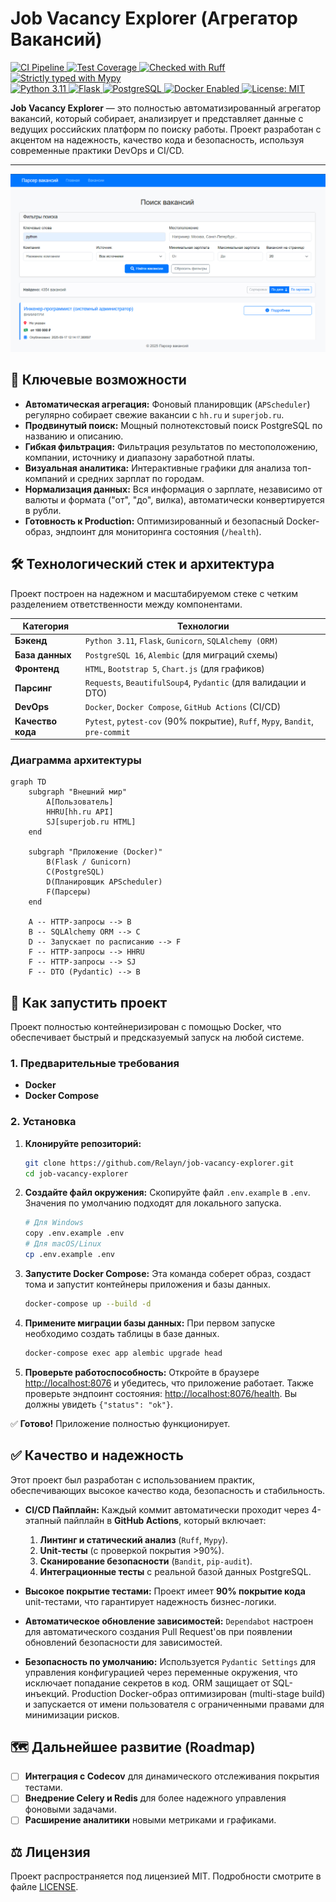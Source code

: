 #  Job Vacancy Explorer (Агрегатор Вакансий)

<p align="left">
  <!-- Статус и Качество -->
  <a href="https://github.com/Relayn/job-vacancy-explorer/actions/workflows/ci.yml">
    <img src="https://github.com/Relayn/job-vacancy-explorer/actions/workflows/ci.yml/badge.svg" alt="CI Pipeline">
  </a>
  <a href="#">
    <img src="https://img.shields.io/badge/Coverage-90%25-brightgreen" alt="Test Coverage">
  </a>
  <a href="#">
    <img src="https://img.shields.io/badge/Ruff-checked-blue" alt="Checked with Ruff">
  </a>
  <a href="#">
    <img src="https://img.shields.io/badge/Mypy-strict-blue" alt="Strictly typed with Mypy">
  </a>
  <!-- Технологии -->
  <br/>
  <a href="https://www.python.org/">
    <img src="https://img.shields.io/badge/Python-3.11-blue?logo=python&logoColor=white" alt="Python 3.11">
  </a>
  <a href="https://flask.palletsprojects.com/">
    <img src="https://img.shields.io/badge/Flask-3.0-black?logo=flask&logoColor=white" alt="Flask">
  </a>
  <a href="https://www.postgresql.org/">
    <img src="https://img.shields.io/badge/PostgreSQL-16-blue?logo=postgresql&logoColor=white" alt="PostgreSQL">
  </a>
  <a href="https://www.docker.com/">
    <img src="https://img.shields.io/badge/Docker-enabled-blue?logo=docker&logoColor=white" alt="Docker Enabled">
  </a>
  <!-- Лицензия -->
  <a href="https://opensource.org/licenses/MIT">
    <img src="https://img.shields.io/badge/License-MIT-yellow" alt="License: MIT">
  </a>
</p>

**Job Vacancy Explorer** — это полностью автоматизированный агрегатор вакансий, который собирает, анализирует и представляет данные с ведущих российских платформ по поиску работы. Проект разработан с акцентом на надежность, качество кода и безопасность, используя современные практики DevOps и CI/CD.

---

![Project Screenshot](docs/screenshot.png)

## 🌟 Ключевые возможности

*   **Автоматическая агрегация:** Фоновый планировщик (`APScheduler`) регулярно собирает свежие вакансии с `hh.ru` и `superjob.ru`.
*   **Продвинутый поиск:** Мощный полнотекстовый поиск PostgreSQL по названию и описанию.
*   **Гибкая фильтрация:** Фильтрация результатов по местоположению, компании, источнику и диапазону заработной платы.
*   **Визуальная аналитика:** Интерактивные графики для анализа топ-компаний и средних зарплат по городам.
*   **Нормализация данных:** Вся информация о зарплате, независимо от валюты и формата ("от", "до", вилка), автоматически конвертируется в рубли.
*   **Готовность к Production:** Оптимизированный и безопасный Docker-образ, эндпоинт для мониторинга состояния (`/health`).

## 🛠️ Технологический стек и архитектура

Проект построен на надежном и масштабируемом стеке с четким разделением ответственности между компонентами.

| Категория          | Технологии                                                              |
| ------------------ | ----------------------------------------------------------------------- |
| **Бэкенд**         | `Python 3.11`, `Flask`, `Gunicorn`, `SQLAlchemy (ORM)`                  |
| **База данных**    | `PostgreSQL 16`, `Alembic` (для миграций схемы)                         |
| **Фронтенд**       | `HTML`, `Bootstrap 5`, `Chart.js` (для графиков)                        |
| **Парсинг**        | `Requests`, `BeautifulSoup4`, `Pydantic` (для валидации и DTO)          |
| **DevOps**         | `Docker`, `Docker Compose`, `GitHub Actions` (CI/CD)                    |
| **Качество кода**  | `Pytest`, `pytest-cov` (90% покрытие), `Ruff`, `Mypy`, `Bandit`, `pre-commit` |

### Диаграмма архитектуры

```mermaid
graph TD
    subgraph "Внешний мир"
        A[Пользователь]
        HHRU[hh.ru API]
        SJ[superjob.ru HTML]
    end

    subgraph "Приложение (Docker)"
        B(Flask / Gunicorn)
        C(PostgreSQL)
        D(Планировщик APScheduler)
        F(Парсеры)
    end

    A -- HTTP-запросы --> B
    B -- SQLAlchemy ORM --> C
    D -- Запускает по расписанию --> F
    F -- HTTP-запросы --> HHRU
    F -- HTTP-запросы --> SJ
    F -- DTO (Pydantic) --> B
```

## 🚀 Как запустить проект

Проект полностью контейнеризирован с помощью Docker, что обеспечивает быстрый и предсказуемый запуск на любой системе.

### 1. Предварительные требования

*   **Docker**
*   **Docker Compose**

### 2. Установка

1.  **Клонируйте репозиторий:**
    ```bash
    git clone https://github.com/Relayn/job-vacancy-explorer.git
    cd job-vacancy-explorer
    ```

2.  **Создайте файл окружения:**
    Скопируйте файл `.env.example` в `.env`. Значения по умолчанию подходят для локального запуска.
    ```bash
    # Для Windows
    copy .env.example .env
    # Для macOS/Linux
    cp .env.example .env
    ```

3.  **Запустите Docker Compose:**
    Эта команда соберет образ, создаст тома и запустит контейнеры приложения и базы данных.
    ```bash
    docker-compose up --build -d
    ```

4.  **Примените миграции базы данных:**
    При первом запуске необходимо создать таблицы в базе данных.
    ```bash
    docker-compose exec app alembic upgrade head
    ```

5.  **Проверьте работоспособность:**
    Откройте в браузере [http://localhost:8076](http://localhost:8076) и убедитесь, что приложение работает. Также проверьте эндпоинт состояния: [http://localhost:8076/health](http://localhost:8076/health). Вы должны увидеть `{"status": "ok"}`.

✅ **Готово!** Приложение полностью функционирует.

## ✅ Качество и надежность

Этот проект был разработан с использованием практик, обеспечивающих высокое качество кода, безопасность и стабильность.

*   **CI/CD Пайплайн:** Каждый коммит автоматически проходит через 4-этапный пайплайн в **GitHub Actions**, который включает:
    1.  **Линтинг и статический анализ** (`Ruff`, `Mypy`).
    2.  **Unit-тесты** (с проверкой покрытия >90%).
    3.  **Сканирование безопасности** (`Bandit`, `pip-audit`).
    4.  **Интеграционные тесты** с реальной базой данных PostgreSQL.

*   **Высокое покрытие тестами:** Проект имеет **90% покрытие кода** unit-тестами, что гарантирует надежность бизнес-логики.

*   **Автоматическое обновление зависимостей:** `Dependabot` настроен для автоматического создания Pull Request'ов при появлении обновлений безопасности для зависимостей.

*   **Безопасность по умолчанию:** Используется `Pydantic Settings` для управления конфигурацией через переменные окружения, что исключает попадание секретов в код. ORM защищает от SQL-инъекций. Production Docker-образ оптимизирован (multi-stage build) и запускается от имени пользователя с ограниченными правами для минимизации рисков.

## 🗺️ Дальнейшее развитие (Roadmap)

- [ ] **Интеграция с Codecov** для динамического отслеживания покрытия тестами.
- [ ] **Внедрение Celery и Redis** для более надежного управления фоновыми задачами.
- [ ] **Расширение аналитики** новыми метриками и графиками.

## ⚖️ Лицензия

Проект распространяется под лицензией MIT. Подробности смотрите в файле [LICENSE](LICENSE).
